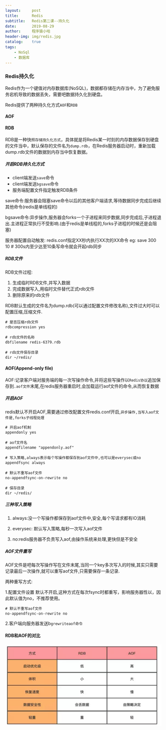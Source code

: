```yaml
---
layout:     post
title:      Redis
subtitle:   Redis第二课--持久化
date:       2019-08-29
author:     程序猿小哈
header-img: img/redis.jpg
catalog: 	true
tags:
    - NoSql
    - 数据库
---
```


### Redis持久化

Redis作为一个键值对内存数据库(NoSQL)，数据都存储在内存当中，为了避免服务宕机导致的数据丢失，需要吧数据持久化到硬盘。

Redis提供了两种持久化方式`AOF`和`RDB`


#### AOF


#### RDB
RDB是一种快`照存储持久化方式`，具体就是将Redis某一时刻的内存数据保存到硬盘的文件当中，默认保存的文件名为`dump.rdb`，在Redis服务器启动时，重新加载dump.rdb文件的数据到内存当中恢复数据。


##### 开启RDB持久化方式
+ client端发送`save`命令
+ client端发送`bgsave`命令
+ 服务端配置文件指定触发RDB条件

save命令:服务器会阻塞save命令以后的其他客户端请求,等待数据同步完成后继续其他命令(redis是单线程的)

bgsave命令:异步操作,服务器会forks一个子进程来同步数据,同步完成后,子进程退出.主进程正常执行不受影响.(由于redis是单线程的,forks子进程的时候还是会阻塞)

服务器配置自动触发: redis.conf指定XX秒内执行XX次的XX命令  eg: save 300 10  # 300s内至少达至10条写命令就会开起rdb同步

##### RDB文件
RDB文件过程:<br>
  1. 生成临时RDB文件,并写入数据 
  2. 完成数据写入,用临时文件替代正式rdb文件
  3. 删除原来的rdb文件
 
RDB默认生成的文件名为dump.rdb(可以通过配置文件修改名称),文件过大时可以配置压缩,压缩文件.

```
# 是否压缩rdb文件
rdbcompression yes

# rdb文件的名称
dbfilename redis-6379.rdb

# rdb文件保存目录
dir ~/redis/
``` 

#### AOF(Append-only file)

AOF:记录客户端对服务端的每一次写操作命令,并将这些写操作以`Redis协议`追加保存到`.aof文件`末尾,在redis服务器重启时,会加载运行aof文件的命令,从而恢复数据

##### 开启AOF
redis默认不开启AOF,需要通过修改配置文件redis.conf开启,`异步操作,当写入aof文件是,forks子线程处理`
```
# 开启aof机制
appendonly yes

# aof文件名
appendfilename "appendonly.aof"

# 写入策略,always表示每个写操作都保存到aof文件中,也可以是everysec或no
appendfsync always

# 默认不重写aof文件
no-appendfsync-on-rewrite no

# 保存目录
dir ~/redis/

```
##### 三种写入策略

 1. always:没一个写操作都保存到aof文件中,安全,每个写请求都有IO消耗
 
 2. everysec: 默认写入策略,每秒一次写入aof文件
 
 3. no:redis服务器不负责写入aof,由操作系统来处理,更快但是不安全
 
##### AOF文件重写
AOF文件是吧每次写操作写在文件末尾,当同一个key多次写入的时候,其实只需要记录最后一次操作,就可以重写aof文件,只需要保存一条记录.


两种重写方式:<br>

1.配置文件设置 默认不开启,这种方式在每次fsync时都重写，影响服务器性以，因此默认值为no，不推荐使用。

```
# 默认不重写aof文件
no-appendfsync-on-rewrite no
```

2.客户端向服务器发送b`grewriteaof命令`

#### RDB和AOF的对比

![redis](/postImg/redis01.jpg)





 
  











  

  